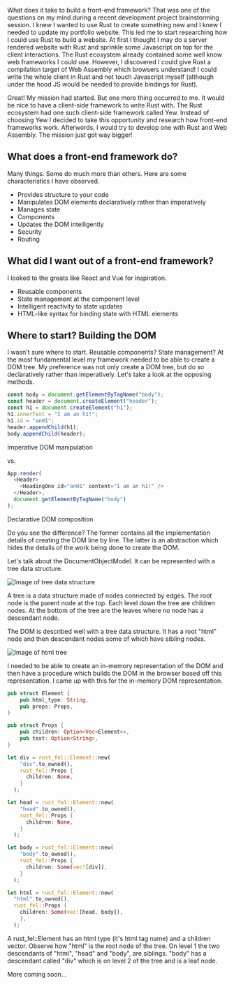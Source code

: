 What does it take to build a front-end framework? That was one of the questions on my mind during a recent development project brainstorming session. I knew I wanted to use Rust to create something new and I knew I needed to update my portfolio website. This led me to start researching how I could use Rust to build a website. At first I thought I may do a server rendered website with Rust and sprinkle some Javascript on top for the client interactions. The Rust ecosystem already contained some well know web frameworks I could use. However, I discovered I could give Rust a compilation target of Web Assembly which browsers understand! I could write the whole client in Rust and not touch Javascript myself (although under the hood JS would be needed to provide bindings for Rust).

Great! My mission had started. But one more thing occurred to me. It would be nice to have a client-side framework to write Rust with. The Rust ecosystem had one such client-side framework called Yew. Instead of choosing Yew I decided to take this opportunity and research how front-end frameworks work. Afterwords, I would try to develop one with Rust and Web Assembly. The mission just got way bigger!

## What does a front-end framework do?

Many things. Some do much more than others. Here are some characteristics I have observed.

- Provides structure to your code
- Manipulates DOM elements declaratively rather than imperatively
- Manages state
- Components
- Updates the DOM intelligently
- Security
- Routing

## What did I want out of a front-end framework?

I looked to the greats like React and Vue for inspiration.

- Reusable components
- State management at the component level
- Intelligent reactivity to state updates
- HTML-like syntax for binding state with HTML elements

## Where to start? Building the DOM

I wasn't sure where to start. Reusable components? State management? At the most fundamental level my framework needed to be able to create a DOM tree. My preference was not only create a DOM tree, but do so declaratively rather than imperatively. Let's take a look at the opposing methods.

```typescript
const body = document.getElementByTagName("body");
const header = document.createElement("header");
const h1 = document.createElement("h1");
h1.innerText = "I am an h1!";
h1.id = "anH1";
header.appendChild(h1);
body.appendChild(header);
```

<figcaption>Imperative DOM manipulation</figcaption>

vs.

```typescript
App.render(
  <Header>
    <HeadingOne id="anH1" content="I am an h1!" />
  </Header>,
  document.getElementByTagName("body")
);
```

<figcaption>Declarative DOM composition</figcaption>

Do you see the difference? The former contains all the implementation details of creating the DOM line by line. The latter is an abstraction which hides the details of the work being done to create the DOM.

Let's talk about the DocumentObjectModel. It can be represented with a tree data structure.

![Image of tree data structure](/assets/images/tree.svg)

A tree is a data structure made of nodes connected by edges. The root node is the parent node at the top. Each level down the tree are children nodes. At the bottom of the tree are the leaves where no node has a descendant node.

The DOM is described well with a tree data structure. It has a root "html" node and then descendant nodes some of which have sibling nodes.

![Image of html tree](/assets/images/html_tree.svg)

I needed to be able to create an in-memory representation of the DOM and then have a procedure which builds the DOM in the browser based off this representation. I came up with this for the in-memory DOM representation.

```rust
pub struct Element {
    pub html_type: String,
    pub props: Props,
}

pub struct Props {
    pub children: Option<Vec<Element>>,
    pub text: Option<String>,
}

let div = rust_fel::Element::new(
    "div".to_owned(),
    rust_fel::Props {
      children: None,
    }
  );

let head = rust_fel::Element::new(
    "head".to_owned(),
    rust_fel::Props {
      children: None,
    }
  );

let body = rust_fel::Element::new(
    "body".to_owned(),
    rust_fel::Props {
      children: Some(vec![div]),
    }
  );

let html = rust_fel::Element::new(
  "html".to_owned(),
  rust_fel::Props {
    children: Some(vec![head, body]),
    },
  );
```

A rust_fel::Element has an html type (it's html tag name) and a children vector. Observe how "html" is the root node of the tree. On level 1 the two descendants of "html", "head" and "body", are siblings. "body" has a descendant called "div" which is on level 2 of the tree and is a leaf node.

More coming soon...
